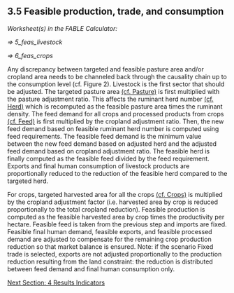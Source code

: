 ## 3.5 Feasible production, trade, and consumption

_Worksheet(s) in the FABLE Calculator:_

_⇒ 5_feas_livestock_

_⇒ 6_feas_crops_

Any discrepancy between targeted and feasible pasture area and/or cropland area needs to be channeled back through the causality chain up to the consumption level (cf. Figure 2). Livestock is the first sector that should be adjusted. The targeted pasture area [(cf. Pasture)](https://github.com/FableCalculator/DocumentationWiki/wiki/3_2.-Livestock#323-pasture) is first multiplied with the pasture adjustment ratio. This affects the ruminant herd number [(cf. Herd)](https://github.com/FableCalculator/DocumentationWiki/wiki/3_2.-Livestock#321-herd) which is recomputed as the feasible pasture area times the ruminant density. The feed demand for all crops and processed products from crops [(cf. Feed)](https://github.com/FableCalculator/DocumentationWiki/wiki/3_2.-Livestock#322-feed) is first multiplied by the cropland adjustment ratio. Then, the new feed demand based on feasible ruminant herd number is computed using feed requirements. The feasible feed demand is the minimum value between the new feed demand based on adjusted herd and the adjusted feed demand based on cropland adjustment ratio. The feasible herd is finally computed as the feasible feed divided by the feed requirement. Exports and final human consumption of livestock products are proportionally reduced to the reduction of the feasible herd compared to the targeted herd.

For crops, targeted harvested area for all the crops [(cf. Crops)](https://github.com/FableCalculator/DocumentationWiki/wiki/3_3.-Crops#33-crops) is multiplied by the cropland adjustment factor (i.e. harvested area by crop is reduced proportionally to the total cropland reduction). Feasible production is computed as the feasible harvested area by crop times the productivity per hectare. Feasible feed is taken from the previous step and imports are fixed. Feasible final human demand, feasible exports, and feasible processed demand are adjusted to compensate for the remaining crop production reduction so that market balance is ensured.
Note: if the scenario Fixed trade is selected, exports are not adjusted proportionally to the production reduction resulting from the land constraint: the reduction is distributed between feed demand and final human consumption only.

[Next Section: 4 Results Indicators](https://github.com/FableCalculator/DocumentationWiki/wiki/4_0.-Results-Indicators)